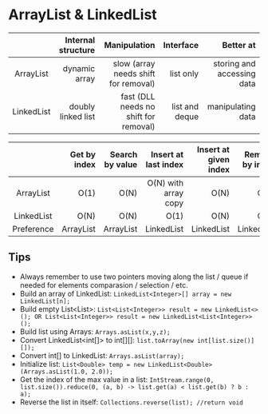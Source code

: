 # ArrayList & LinkedList
|            | Internal structure  |  Manipulation                              |  Interface       |  Better at                   |
|:----------:|--------------------:|-------------------------------------------:|-----------------:|-----------------------------:|
| ArrayList  |  dynamic array      |  slow (array needs shift for removal)   |  list only       |  storing and accessing data  |
| LinkedList | doubly linked list  |  fast (DLL needs no shift for removal)  |  list and deque  |  manipulating data           |

|            | Get by index | Search by value | Insert at last index | Insert at given index | Remove by index | Remove by value |
|:----------:|-------------:|----------------:|---------------------:|----------------------:|----------------:|----------------:|
| ArrayList  | O(1)         | O(N)            | O(N) with array copy | O(N)                  | O(N)            | O(N)            |
| LinkedList | O(N)         | O(N)            | O(1)                 | O(N)                  | O(N)            | O(N)            |
| Preference | ArrayList    | ArrayList       | LinkedList           | LinkedList            | LinkedList      | LinkedList      |

## Tips
* Always remember to use two pointers moving along the list / queue if needed for elements comparasion / selection / etc.
* Build an array of LinkedList: ```LinkedList<Integer>[] array = new LinkedList[n];```
* Build empty List<List<Integer>>: ```List<List<Integer>> result = new LinkedList<>(); OR List<List<Integer>> result = new LinkedList<List<Integer>>();```
* Build list using Arrays: ```Arrays.asList(x,y,z);```
* Convert LinkedList<int[]> to int[][]: ```list.toArray(new int[list.size()][]);```
* Convert int[] to LinkedList<Integer>: ```Arrays.asList(array);```
* Initialize list: ```List<Double> temp = new LinkedList<Double>(Arrays.asList(1.0, 2.0));```
* Get the index of the max value in a list: ```IntStream.range(0, list.size()).reduce(0, (a, b) -> list.get(a) < list.get(b) ? b : a);```
* Reverse the list in itself: ```Collections.reverse(list); //return void```
